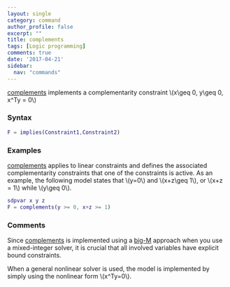 ```yaml
---
layout: single
category: command
author_profile: false
excerpt: ""
title: complements
tags: [Logic programming]
comments: true
date: '2017-04-21'
sidebar:
  nav: "commands"
---
```


[complements](/command/complements) implements a complementarity constraint \\(x\geq 0, y\geq 0, x^Ty = 0\\)

### Syntax

````matlab
F = implies(Constraint1,Constraint2)
````

### Examples

[complements](/command/complements) applies to linear constraints and defines the associated complementarity constraints that one of the constraints is active. As an example, the following model states that \\(y=0\\) and \\(x+z\geq 1\\), or \\(x+z = 1\\) while \\(y\geq 0\\).
````matlab
sdpvar x y z
F = complements(y >= 0, x+z >= 1)
````


### Comments
Since [complements](/command/complements) is implemented using a [big-M](/tutorial/bigmandconvexhulls) approach when you use a mixed-integer solver, it is crucial that all involved variables have explicit bound constraints.

When a general nonlinear solver is used, the model is implemented by simply using the nonlinear form \\(x^Ty=0\\).
